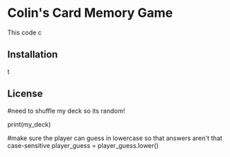 # Colin's Card Memory Game

This code c

## Installation

t

## License

#need to shuffle my deck so its random!

print(my_deck)

#make sure the player can guess in lowercase so that answers aren't that case-sensitive
player_guess = player_guess.lower()
